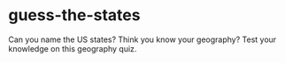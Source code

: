# guess-the-states


Can you name the US states? Think you know your geography? Test your knowledge on this geography quiz. 

